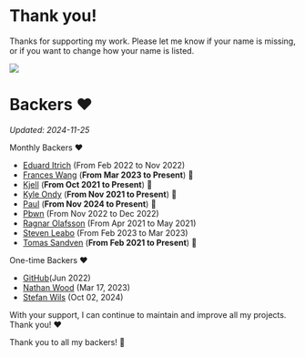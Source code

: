 Thank you!
============

Thanks for supporting my work. Please let me know if your name is missing, or
if you want to change how your name is listed.

<img src="https://github.githubassets.com/images/modules/site/sponsors/pixel-mona-heart.gif">

Backers :heart:
===============


*Updated: 2024-11-25*

Monthly Backers :heart:

- [Eduard Itrich](https://github.com/itrich) (From Feb 2022 to Nov 2022)
- [Frances Wang](https://github.com/franceswy) (**From Mar 2023 to Present**) 🏃
- [Kjell](https://github.com/KjellMorgenstern) (**From Oct 2021 to Present**) 🏃
- [Kyle Ondy](https://github.com/KyleOndy) (**From Nov 2021 to Present**) 🏃
- [Paul](https://github.com/devnoname120) (**From Nov 2024 to Present**) 🏃
- [Pbwn](https://github.com/pbwn) (From Nov 2022 to Dec 2022)
- [Ragnar Olafsson](https://github.com/roo1989) (From Apr 2021 to May 2021)
- [Steven Leabo](https://github.com/leabs) (From Feb 2023 to Mar 2023)
- [Tomas Sandven](https://github.com/Hubro) (**From Feb 2021 to Present**) 🏃

One-time Backers :heart:

- [GitHub](https://github.blog/2022-06-24-thank-you-to-our-maintainers/)(Jun 2022)
- [Nathan Wood](https://github.com/woodnathan) (Mar 17, 2023)
- [Stefan Wils](https://github.com/swils) (Oct 02, 2024)

With your support, I can continue to maintain and improve all my projects.
Thank you! :heart:

Thank you to all my backers! 🙏

